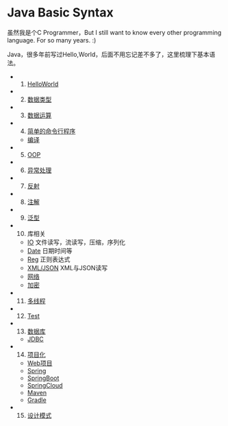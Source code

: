 # Java Basic Syntax

虽然我是个C Programmer，But I still want to know every other programming language. For so many years. :)

Java，很多年前写过Hello,World，后面不用忘记差不多了，这里梳理下基本语法。

* 1. [HelloWorld](Base.md)
* 2. [数据类型](DataType.md)
* 3. [数据运算](数据运算.md)
* 4. [简单的命令行程序](命令行程序.md)
    * [编译](编译.md)
* 5. [OOP](OOP.md)
* 6. [异常处理](异常处理.md)
* 7. [反射](反射.md)
* 8. [注解](注解.md)
* 9. [泛型](泛型.md)
* 10. 库相关
    * [IO](IO.md) 文件读写，流读写，压缩，序列化
    * [Date](Date.md) 日期时间等
    * [Reg](Reg.md) 正则表达式
    * [XML/JSON](xj.md) XML与JSON读写
    * [网络](Network.md)
    * [加密](Encrypt.md)
* 11. [多线程](MultiThread.md)
* 12. [Test](Test.md)
* 13. [数据库](Database.md)
    * [JDBC](jdbc.md)
* 14. [项目化](Projects.md)
    * [Web项目](web.md)
    * [Spring](Spring.md)
    * [SpringBoot](SpringBoot.md)
    * [SpringCloud](SpringCloud.md)
    * [Maven](Maven.md)
    * [Gradle](Gradle.md)
* 15. [设计模式](DesignPattern.md)
